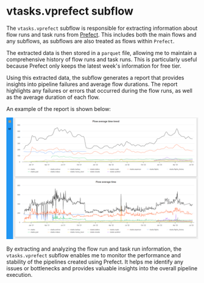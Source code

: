 # vtasks.vprefect subflow

The `vtasks.vprefect` subflow is responsible for extracting information about flow runs and task runs from [Prefect](https://www.prefect.io/). This includes both the main flows and any subflows, as subflows are also treated as flows within `Prefect`.

The extracted data is then stored in a `parquet` file, allowing me to maintain a comprehensive history of flow runs and task runs. This is particularly useful because Prefect only keeps the latest week's information for free tier.

Using this extracted data, the subflow generates a report that provides insights into pipeline failures and average flow durations. The report highlights any failures or errors that occurred during the flow runs, as well as the average duration of each flow.

An example of the report is shown below:

![vprefect_report](/images/vprefect_report.png)

By extracting and analyzing the flow run and task run information, the `vtasks.vprefect` subflow enables me to monitor the performance and stability of the pipelines created using Prefect. It helps me identify any issues or bottlenecks and provides valuable insights into the overall pipeline execution.

